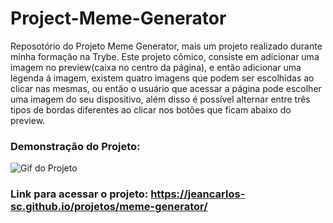# Project-Meme-Generator
Reposotório do Projeto Meme Generator, mais um projeto realizado durante minha formação na Trybe. Este projeto cômico, consiste em adicionar uma imagem no preview(caixa no centro da página), e então adicionar uma legenda á imagem, existem quatro imagens que podem ser escolhidas ao clicar nas mesmas, ou então o usuário que acessar a página pode escolher uma imagem do seu dispositivo, além disso é possível alternar entre três tipos de bordas diferentes ao clicar nos botões que ficam abaixo do preview.

### Demonstração do Projeto:
<img src="meme-generator.gif" alt="Gif do Projeto"></img>

### Link para acessar o projeto: https://jeancarlos-sc.github.io/projetos/meme-generator/
